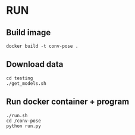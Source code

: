 # RUN

## Build image
```
docker build -t conv-pose . 
```

## Download data
```
cd testing
./get_models.sh
```

## Run docker container + program
```
./run.sh
cd /conv-pose
python run.py
```
